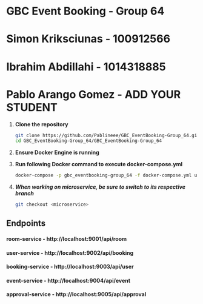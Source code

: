# GBC Event Booking - Group 64

# Simon Kriksciunas - 100912566
# Ibrahim Abdillahi - 1014318885
# Pablo Arango Gomez - ADD YOUR STUDENT #

1. **Clone the repository**
    ```bash
    git clone https://github.com/Pablineee/GBC_EventBooking-Group_64.git
    cd GBC_EventBooking-Group_64/GBC_EventBooking-Group_64
    
2. **Ensure Docker Engine is running**

3. **Run following Docker command to execute docker-compose.yml**
   ```bash
   docker-compose -p gbc_eventbooking-group_64 -f docker-compose.yml up -d --build

4. ***When working on microservice, be sure to switch to its respective branch***
   ```bash
   git checkout <microservice>

## Endpoints
#### room-service - **http://localhost:9001/api/room**
#### user-service - **http://localhost:9002/api/booking**
#### booking-service - **http://localhost:9003/api/user**
#### event-service - **http://localhost:9004/api/event**
#### approval-service - **http://localhost:9005/api/approval**
